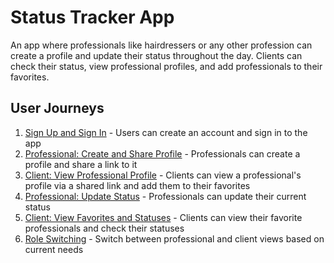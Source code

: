 # Status Tracker App

An app where professionals like hairdressers or any other profession can create a profile and update their status throughout the day. Clients can check their status, view professional profiles, and add professionals to their favorites.

## User Journeys

1. [Sign Up and Sign In](docs/journeys/sign-up-and-sign-in.md) - Users can create an account and sign in to the app
2. [Professional: Create and Share Profile](docs/journeys/professional-create-share-profile.md) - Professionals can create a profile and share a link to it
3. [Client: View Professional Profile](docs/journeys/client-view-professional-profile.md) - Clients can view a professional's profile via a shared link and add them to their favorites
4. [Professional: Update Status](docs/journeys/professional-update-status.md) - Professionals can update their current status
5. [Client: View Favorites and Statuses](docs/journeys/client-view-favorites.md) - Clients can view their favorite professionals and check their statuses
6. [Role Switching](docs/journeys/role-switching.md) - Switch between professional and client views based on current needs